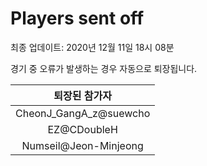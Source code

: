 # Players sent off
최종 업데이트: 2020년 12월 11일 18시 08분


경기 중 오류가 발생하는 경우 자동으로 퇴장됩니다.


| 퇴장된 참가자 |
|:---:|
| CheonJ_GangA_z@suewcho |
| EZ@CDoubleH |
| Numseil@Jeon-Minjeong |